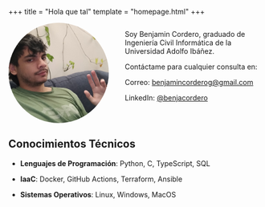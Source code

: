 +++
title = "Hola que tal"
template = "homepage.html"
+++
<style>
.container {
display: flex;
align-items: flex-start;
gap: 2rem;
flex-direction: row-reverse;
}
.profile-img {
width: 200px;
height: 200px;
border-radius: 50%;
object-fit: cover;
}
@media (max-width: 768px) {
.container {
flex-direction: column;
align-items: center;
text-align: center;
** }**
.profile-img {
margin-bottom: 1rem;
** }**
}
</style>
<div class="container">
<div>
<p>Soy Benjamin Cordero, graduado de Ingeniería Civil Informática de la Universidad Adolfo Ibáñez.</p>
<!-- <p>¡Mira algunos de mis proyectos!</p> -->
<p>Contáctame para cualquier consulta en: </p>
<p><i class="fas fa-envelope"> </i> Correo: <a href="mailto:benjamincorderog@gmail.com">benjamincorderog@gmail.com</a>
<p><i class="fab fa-linkedin"></i> LinkedIn: <a href="https://www.linkedin.com/in/benjacordero/">@benjacordero</a></p>
</div>
<img src="hello.jpg" alt="Foto de perfil" class="profile-img">
</div>

## Conocimientos Técnicos

- **Lenguajes de Programación**: Python, C, TypeScript, SQL

- **IaaC**: Docker, GitHub Actions, Terraform, Ansible

- **Sistemas Operativos**: Linux, Windows, MacOS